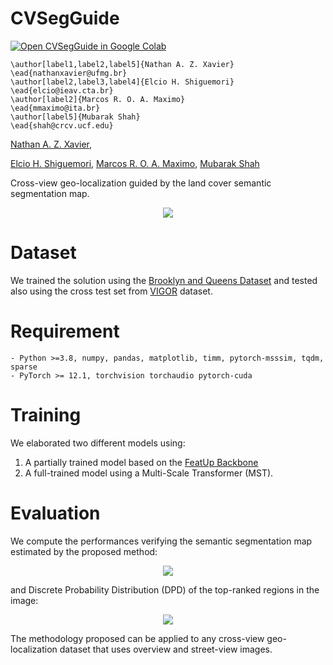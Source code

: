 # **CVSegGuide**
[![Open CVSegGuide in Google Colab](https://colab.research.google.com/assets/colab-badge.svg)](https://colab.research.google.com/drive/1yEqk_eFxmwLafMOeTbtH2t8o2Evbziae?usp=sharing)


    \author[label1,label2,label5]{Nathan A. Z. Xavier}
    \ead{nathanxavier@ufmg.br}
    \author[label2,label3,label4]{Elcio H. Shiguemori}
    \ead{elcio@ieav.cta.br}
    \author[label2]{Marcos R. O. A. Maximo}
    \ead{mmaximo@ita.br}
    \author[label5]{Mubarak Shah}
    \ead{shah@crcv.ucf.edu}

    
[Nathan A. Z. Xavier](http://lattes.cnpq.br/2088578568009855),

[Elcio H. Shiguemori](http://lattes.cnpq.br/7243145638158319),
[Marcos R. O. A. Maximo](http://lattes.cnpq.br/1610878342077626),
[Mubarak Shah]()

Cross-view geo-localization guided by the land cover semantic segmentation map.

<p align="center">
<img src="https://github.com/nathanxavier/CVSegGuide/blob/e0a8e126908861d44dccdcadd3218cf56547b377/Figures/Graphical%20Abstract.png">
</p>

# **Dataset**
We trained the solution using the [Brooklyn and Queens Dataset](https://arxiv.org/pdf/2204.01807) and tested also using the cross test set from [VIGOR](https://github.com/Jeff-Zilence/VIGOR) dataset.


# **Requirement**
```
- Python >=3.8, numpy, pandas, matplotlib, timm, pytorch-msssim, tqdm, sparse
- PyTorch >= 12.1, torchvision torchaudio pytorch-cuda
```

# **Training**
We elaborated two different models using:
 1. A partially trained model based on the [FeatUp Backbone](https://github.com/mhamilton723/FeatUp)
 2. A full-trained model using a Multi-Scale Transformer (MST).

# **Evaluation**
We compute the performances verifying the semantic segmentation map estimated by the proposed method:
<p align="center">
<img src="https://github.com/nathanxavier/CVSegGuide/blob/main/Figures/B%26Q%20Segments.png">
</p>

and Discrete Probability Distribution (DPD) of the top-ranked regions in the image:
<p align="center">
<img src="https://github.com/nathanxavier/CVSegGuide/blob/main/Figures/B%26Q%20Regions.png">
</p>

The methodology proposed can be applied to any cross-view geo-localization dataset that uses overview and street-view images.
